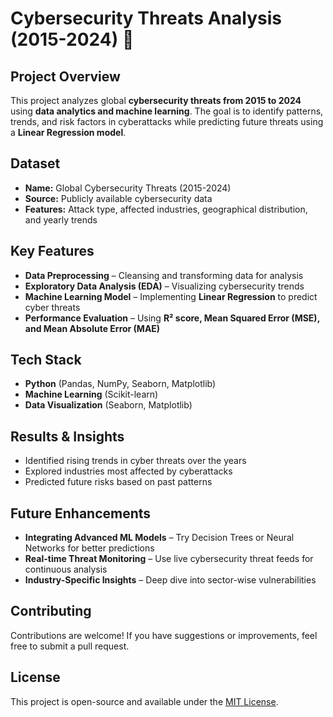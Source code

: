 # Cybersecurity Threats Analysis (2015-2024) 🚀

## Project Overview  
This project analyzes global **cybersecurity threats from 2015 to 2024** using **data analytics and machine learning**. The goal is to identify patterns, trends, and risk factors in cyberattacks while predicting future threats using a **Linear Regression model**.  

## Dataset  
- **Name:** Global Cybersecurity Threats (2015-2024)  
- **Source:** Publicly available cybersecurity data  
- **Features:** Attack type, affected industries, geographical distribution, and yearly trends  

## Key Features  
- **Data Preprocessing** – Cleansing and transforming data for analysis  
- **Exploratory Data Analysis (EDA)** – Visualizing cybersecurity trends  
- **Machine Learning Model** – Implementing **Linear Regression** to predict cyber threats  
- **Performance Evaluation** – Using **R² score, Mean Squared Error (MSE), and Mean Absolute Error (MAE)**  

## Tech Stack  
- **Python** (Pandas, NumPy, Seaborn, Matplotlib)  
- **Machine Learning** (Scikit-learn)  
- **Data Visualization** (Seaborn, Matplotlib)  

## Results & Insights  
- Identified rising trends in cyber threats over the years  
- Explored industries most affected by cyberattacks  
- Predicted future risks based on past patterns  

## Future Enhancements  
- **Integrating Advanced ML Models** – Try Decision Trees or Neural Networks for better predictions  
- **Real-time Threat Monitoring** – Use live cybersecurity threat feeds for continuous analysis  
- **Industry-Specific Insights** – Deep dive into sector-wise vulnerabilities  



## Contributing  
Contributions are welcome! If you have suggestions or improvements, feel free to submit a pull request.  

## License  
This project is open-source and available under the [MIT License](LICENSE).

